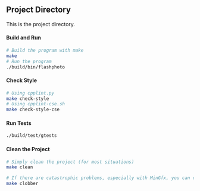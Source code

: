 ## Project Directory

This is the project directory.

#### Build and Run

```bash
# Build the program with make
make
# Run the program
./build/bin/flashphoto
```
 
#### Check Style

```bash
# Using cpplint.py
make check-style
# Using cpplint-cse.sh
make check-style-cse
```

#### Run Tests

```bash
./build/test/gtests
```

#### Clean the Project

```bash
# Simply clean the project (for most situations)
make clean

# If there are catastrophic problems, especially with MinGfx, you can clobber everything
make clobber
```
